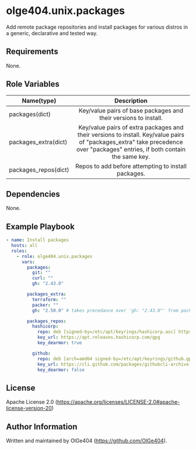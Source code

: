olge404.unix.packages
=========

Add remote package repositories and install packages for various distros in a generic,
declarative and tested way.

Requirements
------------

None.

Role Variables
--------------

| Name(type)           | Description                                                                                                                                            |
|----------------------|:------------------------------------------------------------------------------------------------------------------------------------------------------:|
| packages(dict)  | Key/value pairs of base packages and their versions to install.                                                                                        |
| packages_extra(dict) | Key/value pairs of extra packages and their versions to install. Key/value pairs of "packages_extra" take precedence over "packages" entries, if both contain the same key. |
| packages_repos(dict) | Repos to add before attempting to install packages.                                                                                                    |

Dependencies
------------

None.

Example Playbook
----------------
```yaml
- name: Install packages
  hosts: all
  roles:
    - role: olge404.unix.packages
      vars:
        packages:
          git: ""
          curl: ""
          gh: "2.43.0"

        packages_extra:
          terraform: ""
          packer: ""
          gh: "2.50.0" # takes precedance over 'gh: "2.43.0"' from packages

        packages_repos:
          hashicorp:
            repo: deb [signed-by=/etc/apt/keyrings/hashicorp.asc] https://apt.releases.hashicorp.com jammy main
            key_url: https://apt.releases.hashicorp.com/gpg
            key_dearmor: true

          github:
            repo: deb [arch=amd64 signed-by=/etc/apt/keyrings/github.gpg] https://cli.github.com/packages stable main
            key_url: https://cli.github.com/packages/githubcli-archive-keyring.gpg
            key_dearmor: false
```

License
-------

Apache License 2.0 (https://apache.org/licenses/LICENSE-2.0#apache-license-version-20)

Author Information
------------------

Written and maintained by OlGe404 (https://github.com/OlGe404).
